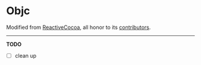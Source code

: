 # Objc

Modified from [ReactiveCocoa](https://github.com/ReactiveCocoa/ReactiveCocoa), all honor to its [contributors](https://github.com/ReactiveCocoa/ReactiveCocoa/graphs/contributors).

---

**TODO**

- [ ] clean up
